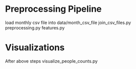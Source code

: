 # Preprocessing Pipeline

load monthly csv file into data/month_csv_file
join_csv_files.py
preprocessing.py
features.py

# Visualizations

After above steps
visualize_people_counts.py
